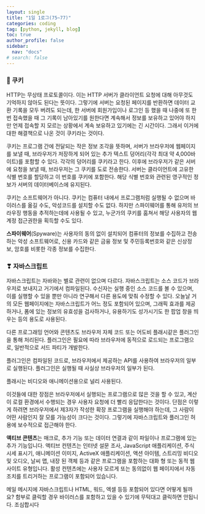 ```yaml
---
layout: single
title: "1일 1로그(75~77)"
categories: coding
tag: [python, jekyll, blog]
toc: true
author_profile: false
sidebar:
  nav: "docs"
# search: false
---
```


### 🤍 쿠키

HTTP는 무상태 프로토콜이다. 이는 HTTP 서버가 클라이언트 요청에 대해 아무것도 기억하지 않아도 된다는 뜻이다. 그렇기에 서버는 요청된 페이지를 반환하면 데이터 교환 기록을 모두 버려도 되는데, 한 서버에 회원가입이나 로그인 등 했을 때 나중에 또 한번 접속했을 때 그 기록이 남아있기를 원한다면 계속해서 정보를 보유하고 있어야 하지만 언제 접속할 지 모르는 상황에서 계속 보유하고 있기에는 긴 시간이다. 그래서 이거에 대한 해결책으로 나온 것이 쿠키라는 것이다.

쿠키는 프로그램 간에 전달되는 작은 정보 조각을 뜻하며, 서버가 브라우저에 웹페이지를 보낼 때, 브라우저가 저장하게 되어 있는 추가 텍스트 덩어리(각각 최대 약 4,000바이트)를 포함할 수 있다. 각각의 덩어리를 쿠키라고 한다. 이후에 브라우저가 같은 서버에 요청을 보낼 때, 브라우저는 그 쿠키를 도로 전송한다. 서버는 클라이언트에 고유한 식별 번호를 할당하고 이 번호를 쿠키에 포함한다. 해당 식별 번호와 관련된 영구적인 정보가 서버의 데이터베이스에 유지된다.

쿠키는 소프트웨어가 아니다. 쿠키는 컴퓨터 내에서 프로그램처럼 실행될 수 없으며 바이러스를 옮길 수도, 악성코드를 설치할 수도 없다. 하지만 스파이웨어를 통해 유저의 브라우징 행동을 추적하는데에 사용될 수 있고, 누군가의 쿠키를 훔쳐서 해당 사용자의 웹 계정 접근권한을 획득할 수도 있다.

**스파이웨어**(Spyware)는 사용자의 동의 없이 설치되어 컴퓨터의 정보를 수집하고 전송하는 악성 소프트웨어로, 신용 카드와 같은 금융 정보 및 주민등록번호와 같은 신상정보, 암호를 비롯한 각종 정보를 수집한다.

### ❣ 자바스크립트

자바스크립트는 자바와는 별로 관련이 없으며 다르다. 자바스크립트는 소스 코드가 브라우저로 보내지고 거기에서 컴파일된다. 수신자는 실행 중인 소스 코드를 볼 수 있으며, 이를 실행할 수 있을 뿐만 아니라 연구해서 다른 용도에 맞춰 수정할 수 있다. 오늘날 거의 모든 웹페이지에는 자바스크립트가 어느 정도 포함되어 있으며, 그래픽 효과를 제공하거나, 폼에 있는 정보의 유효성을 검사하거나, 유용하기도 성가시기도 한 팝업 창을 띄우는 등의 용도로 사용된다.

다른 프로그래밍 언어와 콘텐츠도 브라우저 자체 코드 또는 어도비 플래시같은 플러그인을 통해 처리된다. 플러그인은 필요에 따라 브라우저에 동적으로 로드되는 프로그램으로, 일반적으로 서드 파티가 개발한다.

플러그인은 컴파일된 코드로, 브라우저에서 제공하는 API를 사용하여 브라우저의 일부로 실행된다. 플러그인은 실행될 때 사실상 브라우저의 일부가 된다.

플래시는 비디오와 애니메이션용으로 널리 사용된다.

이것들에 대한 장점은 브라우저에서 실행되는 프로그램으로 많은 것을 할 수 있고, 계산이 로컬 환경에서 수행되는 경우 사용자 요청에 더 빨리 응답한다는 것이다. 단점은 이렇게 하려면 브라우저에서 제3자가 작성한 확장 프로그램을 실행해야 하는데, 그 사람이 어떤 사람인지 잘 모를 가능성이 크다는 것이다. 그렇기에 자바스크립트와 플러그인 허용에 보수적으로 접근해야 한다.

**액티브 콘텐츠**는 매크로, 추가 기능 또는 데이터 연결과 같이 파일이나 프로그램에 있는 추가 기능입니다. 액티브 컨텐츠는 인터넷 설문 조사, JavaScript 애플리케이션, 주식 시세 표시기, 애니메이션 이미지, ActiveX 애플리케이션, 액션 아이템, 스트리밍 비디오 및 오디오, 날씨 맵, 내장 된 객체 등과 같은 프로그램을 포함하는 대화 형 또는 동적 웹 사이트 유형입니다. 활성 컨텐츠에는 사용자 모르게 또는 동의없이 웹 페이지에서 자동 조치를 트리거하는 프로그램이 포함되어 있습니다.

메일 메시지에 자바스크립트나 HTML, 워드, 엑셀 등등 포함되어 있다면 어떻게 될까요? 함부로 클릭할 경우 바이러스를 포함하고 있을 수 있기에 무턱대고 클릭하면 안됩니다. 조심합시다
